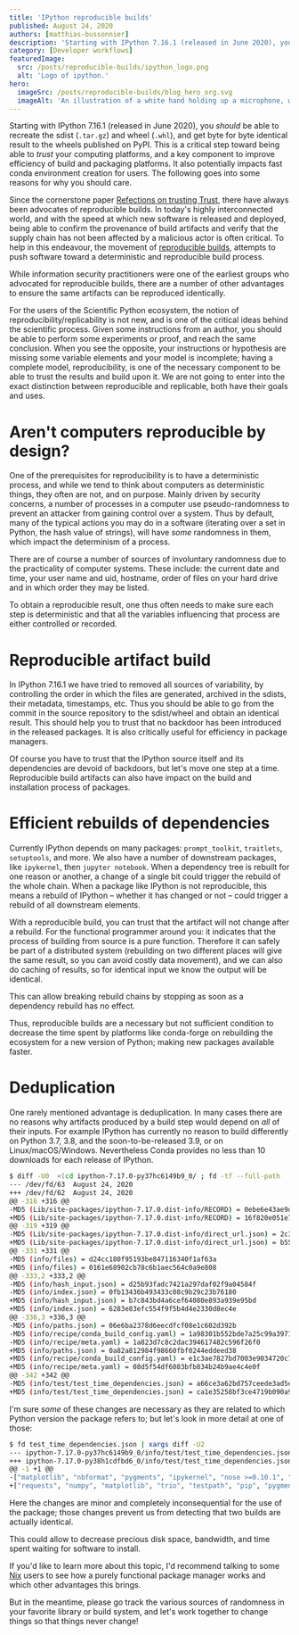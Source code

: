 ```yaml
---
title: 'IPython reproducible builds'
published: August 24, 2020
authors: [matthias-bussonnier]
description: 'Starting with IPython 7.16.1 (released in June 2020), you should be able to recreate the sdist (.tar.gz) and wheel (.whl), and get byte for byte identical result to the wheels published on PyPI. This is a critical step toward being able to trust your computing platforms, and a key component to improve efficiency of build and packaging platforms. It also potentially impacts fast conda environment creation for users. The following goes into some reasons for why you should care.'
category: [Developer workflows]
featuredImage:
  src: /posts/reproducible-builds/ipython_logo.png
  alt: 'Logo of ipython.'
hero:
  imageSrc: /posts/reproducible-builds/blog_hero_org.svg
  imageAlt: 'An illustration of a white hand holding up a microphone, with some graphical elements highlighting the top of the microphone.'
---
```


Starting with IPython 7.16.1 (released in June 2020), you _should_ be able to recreate the sdist (`.tar.gz`) and wheel
(`.whl`), and get byte for byte identical result to the wheels published on PyPI. This is a critical step toward being able
to _trust_ your computing platforms, and a key component to improve efficiency of build and packaging platforms. It also
potentially impacts fast conda environment creation for users. The following goes into some reasons for why you should care.

Since the cornerstone paper [Refections on trusting Trust][1], there have always been advocates of reproducible builds. In
today's highly interconnected world, and with the speed at which new software is released and deployed, being able to confirm
the provenance of build artifacts and verify that the supply chain has not been affected by a malicious actor is often critical. To help in this
endeavour, the movement of [reproducible builds][2], attempts to push software toward a deterministic and reproducible
build process.

[1]: https://www.cs.cmu.edu/~rdriley/487/papers/Thompson_1984_ReflectionsonTrustingTrust.pdf
[2]: https://reproducible-builds.org/

While information security practitioners were one of the earliest groups who advocated for reproducible builds, there
are a number of other advantages to ensure the same artifacts can be reproduced identically.

For the users of the Scientific Python ecosystem, the notion of reproducibility/replicability is not new, and is one of
the critical ideas behind the scientific process. Given some instructions from an author, you should be able to perform some
experiments or proof, and reach the same conclusion. When you see the opposite, your instructions or hypothesis are missing
some variable elements and your model is incomplete; having a complete model, reproducibility, is one of the necessary
component to be able to trust the results and build upon it. We are not going to enter into the exact distinction
between reproducible and replicable, both have their goals and uses.

# Aren't computers reproducible by design?

One of the prerequisites for reproducibility is to have a deterministic process, and while we tend to think about computers
as deterministic things, they often are not, and on purpose. Mainly driven by security concerns, a number of processes in
a computer use pseudo-randomness to prevent an attacker from gaining control over a system. Thus by default, many of the
typical actions you may do in a software (iterating over a set in Python, the hash value of strings), will have _some_ randomness in them,
which impact the determinism of a process.

There are of course a number of sources of involuntary randomness due to the practicality of computer systems. These
include: the current date and time, your user name and uid, hostname, order of files on your hard drive and in which
order they may be listed.

To obtain a reproducible result, one thus often needs to make sure each step is deterministic and that all the variables
influencing that process are either controlled or recorded.

# Reproducible artifact build

In IPython 7.16.1 we have tried to removed all sources of variability, by controlling the order in which the files are
generated, archived in the sdists, their metadata, timestamps, etc. Thus you should be able to go from the commit in the
source repository to the sdist/wheel and obtain an identical result. This should help you to trust that no backdoor has
been introduced in the released packages. It is also critically useful for efficiency in package managers.

Of course you have to trust that the IPython source itself and its dependencies are devoid of backdoors, but let's move
one step at a time. Reproducible build artifacts can also have impact on the build and installation process of packages.

# Efficient rebuilds of dependencies

Currently IPython depends on many packages: `prompt_toolkit`, `traitlets`, `setuptools`, and more. We also have a number of
downstream packages, like `ipykernel`, then `jupyter notebook`. When a dependency tree is rebuilt for one reason or another, a change of a
single bit could trigger the rebuild of the whole chain. When a package like IPython is not reproducible, this means a
rebuild of IPython – whether it has changed or not – could trigger a rebuild of all downstream elements.

With a reproducible build, you can trust that the artifact will not change after a rebuild. For the functional programmer
around you: it indicates that the process of building from source is a pure function. Therefore it can safely be part
of a distributed system (rebuilding on two different places will give the same result, so you can avoid costly data
movement), and we can also do caching of results, so for identical input we know the output will be identical.

This can allow breaking rebuild chains by stopping as soon as a dependency rebuild has no effect.

Thus, reproducible builds are a necessary but not sufficient condition to decrease the time spent by platforms like conda-forge on rebuilding the ecosystem
for a new version of Python; making new packages available faster.

# Deduplication

One rarely mentioned advantage is deduplication. In many cases there are no reasons why artifacts produced by a build
step would depend on _all_ of their inputs. For example IPython has currently no reason to build differently on Python 3.7,
3.8, and the soon-to-be-released 3.9, or on Linux/macOS/Windows. Nevertheless Conda provides no less than 10 downloads for each
release of IPython.

```bash
$ diff -U0  <(cd ipython-7.17.0-py37hc6149b9_0/ ; fd -tf --full-path  | xargs -L1 md5)  <(cd ipython-7.17.0-py38h1cdfbd6_0/ ; fd --full-path  -t f | xargs -L1 md5)
--- /dev/fd/63	August 24, 2020
+++ /dev/fd/62	August 24, 2020
@@ -316 +316 @@
-MD5 (Lib/site-packages/ipython-7.17.0.dist-info/RECORD) = 0ebe6e43ae9dcfc29b86338605fc9065
+MD5 (Lib/site-packages/ipython-7.17.0.dist-info/RECORD) = 16f820e051e75462d970be438fbd2b0a
@@ -319 +319 @@
-MD5 (Lib/site-packages/ipython-7.17.0.dist-info/direct_url.json) = 2c37570ef1bd3eadd669649da321b69f
+MD5 (Lib/site-packages/ipython-7.17.0.dist-info/direct_url.json) = b55d0dcd87b11218d41c34d8ee0a5016
@@ -331 +331 @@
-MD5 (info/files) = d24cc180f95193be847116340f1af63a
+MD5 (info/files) = 0161e68902cb78c6b1aec564c0a9e808
@@ -333,2 +333,2 @@
-MD5 (info/hash_input.json) = d25b93fadc7421a297daf02f9a04584f
-MD5 (info/index.json) = 0fb13436b493433c08c9b29c23b76180
+MD5 (info/hash_input.json) = b7c843bd4a6cef64080e893a939e95bd
+MD5 (info/index.json) = 6283e83efc554f9f5b4d4e2330d8ec4e
@@ -336,3 +336,3 @@
-MD5 (info/paths.json) = 06e6ba2378d6eecdfcf08e1c602d392b
-MD5 (info/recipe/conda_build_config.yaml) = 1a98301b552bde7a25c99a39711c9fe2
-MD5 (info/recipe/meta.yaml) = 1a823d7c8c2dac394617482c596f26f0
+MD5 (info/paths.json) = 0a82a812984f98660fbf0244eddeed38
+MD5 (info/recipe/conda_build_config.yaml) = e1c3ae7827bd7003e9034720c7b0f76c
+MD5 (info/recipe/meta.yaml) = 08d5f54df6083bfb834b24b9ae4c4e0f
@@ -342 +342 @@
-MD5 (info/test/test_time_dependencies.json) = a66ce3a62bd757ceede3ad5ef4c2c4b6
+MD5 (info/test/test_time_dependencies.json) = ca1e35258bf3ce4719b090a90f886cd6
```

I'm sure _some_ of these changes are necessary as they are related to which Python version the package refers to; but let's
look in more detail at one of those:

```bash
$ fd test_time_dependencies.json | xargs diff -U2
--- ipython-7.17.0-py37hc6149b9_0/info/test/test_time_dependencies.json	August 24, 2020
+++ ipython-7.17.0-py38h1cdfbd6_0/info/test/test_time_dependencies.json	August 24, 2020
@@ -1 +1 @@
-["matplotlib", "nbformat", "pygments", "ipykernel", "nose >=0.10.1", "trio", "numpy", "pip", "testpath", "requests"]
+["requests", "numpy", "matplotlib", "trio", "testpath", "pip", "pygments", "nbformat", "ipykernel", "nose >=0.10.1"]
```

Here the changes are minor and completely inconsequential for the use of the package; those changes prevent us from
detecting that two builds are actually identical.

This could allow to decrease precious disk space, bandwidth, and time spent waiting for software to install.

If you'd like to learn more about this topic, I'd recommend talking to some [Nix][nix] users to see how a purely functional package manager works and
which other advantages this brings.

But in the meantime, please go track the various sources of randomness in your favorite library or build system, and
let's work together to change things so that things never change!

[nix]: https://nixos.org/
